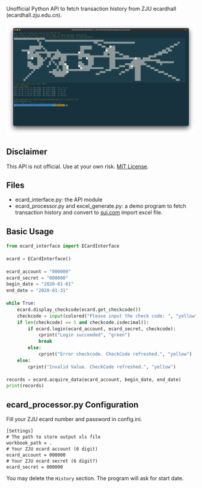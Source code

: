Unofficial Python API to fetch transaction history from ZJU ecardhall (ecardhall.zju.edu.cn).

![Screenshot](resources/screenshot.png)

## Disclaimer

This API is not official. Use at your own risk. [MIT License](LICENSE).

## Files
* ecard_interface.py: the API module
* ecard_processor.py and excel_generate.py: a demo program to fetch transaction history and convert to [sui.com](www.sui.com) import excel file.

## Basic Usage

```python
from ecard_interface import ECardInterface

ecard = ECardInterface()

ecard_account = "000000"
ecard_secret = "000000"
begin_date = "2020-01-01"
end_date = "2020-01-31"

while True:
    ecard.display_checkcode(ecard.get_checkcode())
    checkcode = input(colored("Please input the check code: ", "yellow"))
    if len(checkcode) == 5 and checkcode.isdecimal():
        if ecard.login(ecard_account, ecard_secret, checkcode):
            cprint("Login succeeded", "green")
            break
        else:
            cprint("Error checkcode. CheckCode refreshed.", "yellow")
    else:
        cprint("Invalid Value. CheckCode refreshed.", "yellow")

records = ecard.acquire_data(ecard_account, begin_date, end_date)
print(records)
```

## ecard_processor.py Configuration

Fill your ZJU ecard number and password in config.ini.

```
[Settings]
# The path to store output xls file
workbook_path = .
# Your ZJU ecard account (6 digit)
ecard_account = 000000
# Your ZJU ecard secret (6 digit?)
ecard_secret = 000000
```

You may delete the `History` section. The program will ask for start date.